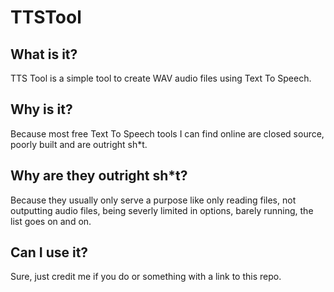 # TTSTool
## What is it?
TTS Tool is a simple tool to create WAV audio files using Text To Speech.

## Why is it?
Because most free Text To Speech tools I can find online are closed source, poorly built and are outright sh*t.

## Why are they outright sh*t?
Because they usually only serve a purpose like only reading files, not outputting audio files, being severly limited in options, barely running, the list goes on and on.

## Can I use it?
Sure, just credit me if you do or something with a link to this repo.
